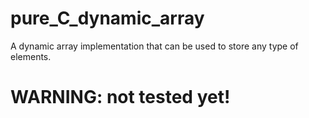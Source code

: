 # pure_C_dynamic_array
A dynamic array implementation that can be used to store any type of elements.

# WARNING: not tested yet!
